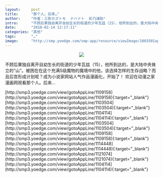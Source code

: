 ```yaml
---
layout:     post
title:      "那个人。后来…"
author:     "作者：三弥カズトモ  ナハァト  彩乃浦助"
intro:      "不顾后果独自离开自幼生长的街道的少年瓦兹（15），他所到达的，是大陆中央耸立的“山”。被困在在这个充满S级魔物的魔境中的他，该选择怎样的生存战略？而且后宫形成计划呢？成为小说家网站人气作品漫画化，开始了！  欢迎在动漫之家漫画网观看那个人。后来…"
date:       "2018-02-14 12:17:11"
categories: "其他"
tags:       "…"
image:      "http://smp.yoedge.com/smp-app/resource/viewImage/1003501appline.png"
---
```

<div style="text-align: center">
<p><img src="http://smp.yoedge.com/smp-app/resource/viewImage/1003501appline.png"/></p>
</div>
<p class="post-meta">
<span>不顾后果独自离开自幼生长的街道的少年瓦兹（15），他所到达的，是大陆中央耸立的“山”。被困在在这个充满S级魔物的魔境中的他，该选择怎样的生存战略？而且后宫形成计划呢？成为小说家网站人气作品漫画化，开始了！  欢迎在动漫之家漫画网观看那个人。后来…</span>
</p>
[http://smp3.yoedge.com/view/gotoAppLine/1109158](http://smp3.yoedge.com/view/gotoAppLine/1109158){:target="_blank"}
[http://smp3.yoedge.com/view/gotoAppLine/1103504](http://smp3.yoedge.com/view/gotoAppLine/1103504){:target="_blank"}
[http://smp3.yoedge.com/view/gotoAppLine/1104114](http://smp3.yoedge.com/view/gotoAppLine/1104114){:target="_blank"}
[http://smp3.yoedge.com/view/gotoAppLine/1103504](http://smp3.yoedge.com/view/gotoAppLine/1103504){:target="_blank"}
[http://smp3.yoedge.com/view/gotoAppLine/1109158](http://smp3.yoedge.com/view/gotoAppLine/1109158){:target="_blank"}
[http://smp3.yoedge.com/view/gotoAppLine/1114448](http://smp3.yoedge.com/view/gotoAppLine/1114448){:target="_blank"}
[http://smp3.yoedge.com/view/gotoAppLine/1121074](http://smp3.yoedge.com/view/gotoAppLine/1121074){:target="_blank"}
[http://smp3.yoedge.com/view/gotoAppLine/1104114](http://smp3.yoedge.com/view/gotoAppLine/1104114){:target="_blank"}


